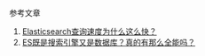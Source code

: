 参考文章

1. [Elasticsearch查询速度为什么这么快？](https://zhuanlan.zhihu.com/p/280676094)
2. [ES既是搜索引擎又是数据库？真的有那么全能吗？](https://zhuanlan.zhihu.com/p/270167010)

